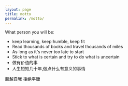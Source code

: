 ```yaml
---
layout: page
title: motto
permalink: /motto/
---
```


What person you will be:

- keep learning, keep humble, keep fit
- Read thousands of books and travel thousands of miles
- As long as it's never too late to start
- Stick to what is certain and try to do what is uncertain
- 做有价值的事
- 人生短短几十年,做点什么有意义的事情

超越自我 拒绝平庸